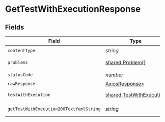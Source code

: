# GetTestWithExecutionResponse


## Fields

| Field                                                                | Type                                                                 | Required                                                             | Description                                                          |
| -------------------------------------------------------------------- | -------------------------------------------------------------------- | -------------------------------------------------------------------- | -------------------------------------------------------------------- |
| `contentType`                                                        | *string*                                                             | :heavy_check_mark:                                                   | N/A                                                                  |
| `problems`                                                           | [shared.Problem](../../models/shared/problem.md)[]                   | :heavy_minus_sign:                                                   | invalid parameters                                                   |
| `statusCode`                                                         | *number*                                                             | :heavy_check_mark:                                                   | N/A                                                                  |
| `rawResponse`                                                        | [AxiosResponse>](https://axios-http.com/docs/res_schema)             | :heavy_minus_sign:                                                   | N/A                                                                  |
| `testWithExecution`                                                  | [shared.TestWithExecution](../../models/shared/testwithexecution.md) | :heavy_minus_sign:                                                   | successful operation                                                 |
| `getTestWithExecution200TextYamlString`                              | *string*                                                             | :heavy_minus_sign:                                                   | successful operation                                                 |